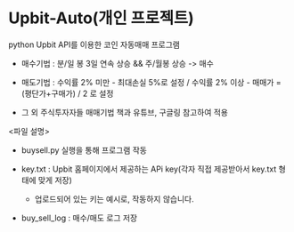 # Upbit-Auto(개인 프로젝트)
python Upbit API를 이용한 코인 자동매매 프로그램

- 매수기법 : 분/일 봉 3일 연속 상승 && 주/월봉 상승 -> 매수

- 매도기법 : 수익률 2% 미만 - 최대손실 5%로 설정 / 수익률 2% 이상 - 매매가 = (평단가+구매가) / 2 로 설정

 * 그 외 주식투자자들 매매기법 책과 유튜브, 구글링 참고하여 적용



<파일 설명>

- buysell.py 실행을 통해 프로그램 작동

- key.txt : Upbit 홈페이지에서 제공하는 APi key(각자 직접 제공받아서 key.txt 형태에 맞게 저장)
  - 업로드되어 있는 키는 예시로, 작동하지 않습니다.
- buy_sell_log : 매수/매도 로그 저장
